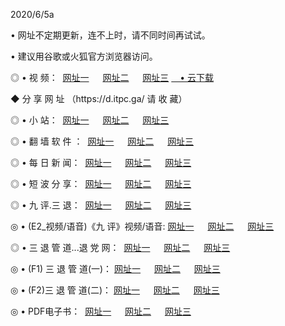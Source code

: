 <p>2020/6/5a
<p>• 网址不定期更新，连不上时，请不同时间再试试。
<p>• 建议用谷歌或火狐官方浏览器访问。
<p>◎ • 视 频： 
<a href="http://hzc.lexmarktr.com/" target="_blank">网址一</a> 　 
<a href="http://hrz.lexmarktr.com/" target="_blank">网址二</a> 　 
<a href="http://hwy.lexmarktr.com/b.html" target="_blank">网址三</a>
<a href="https://yadi.sk/d/d0sUeAOpal3njw" target="_wblank">　• 云下载 </a></p>
<p>◆ 分 享 网 址 （https://d.itpc.ga/ 请 收 藏） </p>

<p>◎ • 小 站：  
<a href="http://hzc.lexmarktr.com/f.html" target="_blank">网址一</a> 　 
<a href="http://hrz.lexmarktr.com/h.html" target="_blank">网址二</a> 　 
<a href="http://hwy.lexmarktr.com/k/" target="_blank">网址三</a></p>
<p>◎ • 翻 墙 软 件 ：  
<a href="http://hzc.lexmarktr.com/ff/" target="_blank">网址一</a> 　 
<a href="http://hrz.lexmarktr.com/s/read/a1_nd.html" target="_blank">网址二</a> 　 
<a href="http://hwy.lexmarktr.com/ff/index.html" target="_blank">网址三</a></p>
<p>◎ • 每 日 新 闻：  
<a href="http://hzc.lexmarktr.com/day/" target="_blank">网址一</a> 　 
<a href="http://hrz.lexmarktr.com/day/" target="_blank">网址二</a> 　 
<a href="http://hwy.lexmarktr.com/day/index.html" target="_blank">网址三</a></p>
<p>◎ • 短 波 分 享：  
<a href="http://hzc.lexmarktr.com/h/" target="_blank">网址一</a> 　 
<a href="http://hrz.lexmarktr.com/h/" target="_blank">网址二</a> 　 
<a href="http://hwy.lexmarktr.com/h/index.html" target="_blank">网址三</a></p>
<p>◎ • 九 评.三 退：  
<a href="http://hzc.lexmarktr.com/t/" target="_blank">网址一</a> 　 
<a href="http://hrz.lexmarktr.com/v2/index.html" target="_blank">网址二</a> 　 
<a href="http://hwy.lexmarktr.com/tt/index.html" target="_blank">网址三</a> 　</p>
<p>◎ • (E2_视频/语音)《九 评》视频/语音: 
<a href="http://hzc.lexmarktr.com/7738.html" target="_blank">网址一</a> 　 
<a href="http://hrz.lexmarktr.com/7614.html" target="_blank">网址二</a> 　 
<a href="http://hwy.lexmarktr.com/7633.html" target="_blank">网址三</a></p>
<p>◎ • 三 退 管 道...退 党 网：  
<a href="http://hzc.lexmarktr.com/go/td1.html" target="_blank">网址一</a> 　 
<a href="http://hrz.lexmarktr.com/go/td2.html" target="_blank">网址二</a> 　 
<a href="http://hwy.lexmarktr.com/go/td3.html" target="_blank">网址三</a></p>
<p>◎ • (F1) 三 退 管 道(一)： 
<a href="http://hzc.lexmarktr.com/dd/" target="_blank">网址一</a> 　 
<a href="http://hrz.lexmarktr.com/s/read/a1_tdx.html" target="_blank">网址二</a> 　 
<a href="http://hwy.lexmarktr.com/dd/" target="_blank">网址三</a></p>
<p>◎ • (F2)三 退 管 道(二)： 
<a href="http://hwy.lexmarktr.com/d/" target="_blank">网址一</a> 　 
<a href="http://hzc.lexmarktr.com/d/index.html" target="_blank">网址二</a> 　 
<a href="http://hrz.lexmarktr.com/d/" target="_blank">网址三</a></p>
<p>◎ • PDF电子书：  
<a href="http://hzc.lexmarktr.com/p/" target="_blank">网址一</a> 　 
<a href="http://hrz.lexmarktr.com/p/index.html" target="_blank">网址二</a> 　 
<a href="http://hwy.lexmarktr.com/p/" target="_blank">网址三</a></p>
